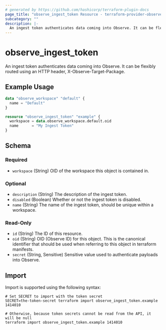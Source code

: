 ```yaml
---
# generated by https://github.com/hashicorp/terraform-plugin-docs
page_title: "observe_ingest_token Resource - terraform-provider-observe"
subcategory: ""
description: |-
  An ingest token authenticates data coming into Observe. It can be flexibly routed using an HTTP header, X-Observe-Target-Package.
---
```

# observe_ingest_token

An ingest token authenticates data coming into Observe. It can be flexibly routed using an HTTP header, X-Observe-Target-Package.
## Example Usage
```terraform
data "observe_workspace" "default" {
  name = "Default"
}

resource "observe_ingest_token" "example" {
  workspace = data.observe_workspace.default.oid
  name      = "My Ingest Token"
}
```
<!-- schema generated by tfplugindocs -->
## Schema

### Required

- `workspace` (String) OID of the workspace this object is contained in.

### Optional

- `description` (String) The description of the ingest token.
- `disabled` (Boolean) Whether or not the ingest token is disabled.
- `name` (String) The name of the ingest token, should be unique within a workspace.

### Read-Only

- `id` (String) The ID of this resource.
- `oid` (String) OID (Observe ID) for this object. This is the canonical identifier that
should be used when referring to this object in terraform manifests.
- `secret` (String, Sensitive) Sensitive value used to authenticate payloads into Observe.
## Import
Import is supported using the following syntax:
```shell
# Set SECRET to import with the token secret
SECRET=the-token-secret terraform import observe_ingest_token.example 1414010

# Otherwise, because token secrets cannot be read from the API, it will be null
terraform import observe_ingest_token.example 1414010
```
